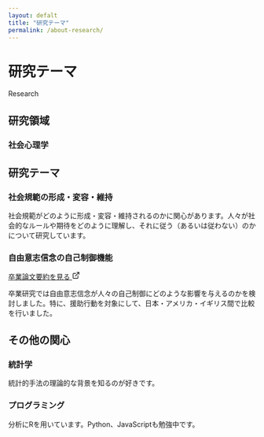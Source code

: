 ```yaml
---
layout: defalt
title: "研究テーマ"
permalink: /about-research/
---
```


<div class="page-header">
    <h1>研究テーマ</h1>
    <p class="page-subtitle">Research</p>
</div>

<div class="research-content">
    <div class="research-section">
        <div class="research-card">
            <h2>研究領域</h2>
            <div class="research-item">
                <h3>社会心理学</h3>
            </div>
        </div>
    </div>
    <div class="research-section">
        <div class="research-card">
            <h2>研究テーマ</h2>
            <div class="research-item">
                <h3>社会規範の形成・変容・維持</h3>
                <p>社会規範がどのように形成・変容・維持されるのかに関心があります。人々が社会的なルールや期待をどのように理解し、それに従う（あるいは従わない）のかについて研究しています。</p>
            </div>
            <div class="research-item">
                <div class="research-header">
                    <h3>自由意志信念の自己制御機能</h3>
                    <div class="thesis-link">
                        <a href="https://syasin.hus.osaka-u.ac.jp/wp-content/%E5%8D%92%E4%BF%AE%E8%AB%96/2024/01A21089FujitaTaiyo.pdf" target="_blank" class="btn btn-primary">
                            <span>卒業論文要約を見る</span>
                            <svg width="16" height="16" viewBox="0 0 24 24" fill="none" stroke="currentColor" stroke-width="2" stroke-linecap="round" stroke-linejoin="round">
                                <path d="M18 13v6a2 2 0 0 1-2 2H5a2 2 0 0 1-2-2V8a2 2 0 0 1 2-2h6"></path>
                                <polyline points="15,3 21,3 21,9"></polyline>
                                <line x1="10" y1="14" x2="21" y2="3"></line>
                            </svg>
                        </a>
                    </div>
                </div>
                <p>卒業研究では自由意志信念が人々の自己制御にどのような影響を与えるのかを検討しました。特に、援助行動を対象にして、日本・アメリカ・イギリス間で比較を行いました。</p>
            </div>
        </div>
    </div>
    <div class="research-section">
        <div class="research-card">
            <h2>その他の関心</h2>
            <div class="other-interests">
                <div class="interest-item">
                    <h3>統計学</h3>
                    <p>統計的手法の理論的な背景を知るのが好きです。</p>
                </div>
                <div class="interest-item">
                    <h3>プログラミング</h3>
                    <p>分析にRを用いています。Python、JavaScriptも勉強中です。</p>
                </div>
            </div>
        </div>
    </div>
</div>
